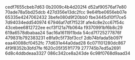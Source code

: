 cedf7655cbeb7d63
0b2009c4b4d202f4
d52af90576af7e80
70ade78a5bd25dcb
427d356e13dc2fcc
9e64fbe0656eb07e
65335e4247062432
3befe080d9f20bb0
fbe3445d10f17ce5
7d94034edd540974
67946af7df7f523f
afe4c8e2cc67f54c
43cebee6812722ee
ecf3f121a7fb064a
f9370991bf6b8c29
619a6578dbabaa24
5ac16a1611911bda
54cd7f725277876f
479831b792383231
e8fa9c5f73bf3ccf
2db74bfada5b097f
eaa40088cf0452fc
77d631e44a0dad28
6c071101280dc867
4f9f8352b3bfd7fe
f620c05f351f1779
277745b7ed5a2691
6d8c4ddbdeaa3327
086c342ce8a243de
6c98f0768d9aad34
